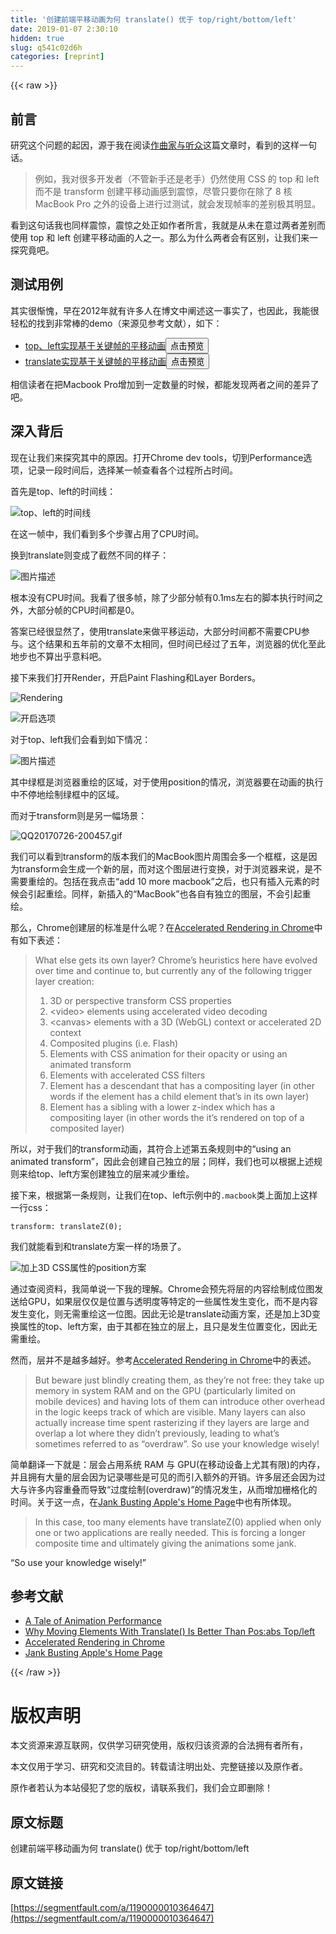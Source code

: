 ```yaml
---
title: '创建前端平移动画为何 translate() 优于 top/right/bottom/left' 
date: 2019-01-07 2:30:10
hidden: true
slug: q541c02d6h
categories: [reprint]
---
```


{{< raw >}}

                    
<h2 id="articleHeader0">前言</h2>
<p>研究这个问题的起因，源于我在阅读<a href="http://efe.baidu.com/blog/composers-and-audiences/" rel="nofollow noreferrer" target="_blank">作曲家与听众</a>这篇文章时，看到的这样一句话。</p>
<blockquote><p>例如，我对很多开发者（不管新手还是老手）仍然使用 CSS 的 top 和 left 而不是 transform 创建平移动画感到震惊，尽管只要你在除了 8 核 MacBook Pro 之外的设备上进行过测试，就会发现帧率的差别极其明显。</p></blockquote>
<p>看到这句话我也同样震惊，震惊之处正如作者所言，我就是从未在意过两者差别而使用 top 和 left 创建平移动画的人之一。那么为什么两者会有区别，让我们来一探究竟吧。</p>
<h2 id="articleHeader1">测试用例</h2>
<p>其实很惭愧，早在2012年就有许多人在博文中阐述这一事实了，也因此，我能很轻松的找到非常棒的demo（来源见参考文献），如下：</p>
<ul>
<li><a href="https://codepen.io/paulirish/full/nkwKs" rel="nofollow noreferrer" target="_blank">top、left实现基于关键帧的平移动画</a><button class="btn btn-xs btn-default ml10 preview" data-url="paulirish/full/nkwKs" data-typeid="3">点击预览</button></li>
<li><a href="https://codepen.io/paulirish/full/LsxyF" rel="nofollow noreferrer" target="_blank">translate实现基于关键帧的平移动画</a><button class="btn btn-xs btn-default ml10 preview" data-url="paulirish/full/LsxyF" data-typeid="3">点击预览</button></li>
</ul>
<p>相信读者在把Macbook Pro增加到一定数量的时候，都能发现两者之间的差异了吧。</p>
<h2 id="articleHeader2">深入背后</h2>
<p>现在让我们来探究其中的原因。打开Chrome dev tools，切到Performance选项，记录一段时间后，选择某一帧查看各个过程所占时间。</p>
<p>首先是top、left的时间线：</p>
<p><span class="img-wrap"><img data-src="/img/bVRElB?w=1076&amp;h=658" src="https://static.alili.tech/img/bVRElB?w=1076&amp;h=658" alt="top、left的时间线" title="top、left的时间线" style="cursor: pointer; display: inline;"></span></p>
<p>在这一帧中，我们看到多个步骤占用了CPU时间。</p>
<p>换到translate则变成了截然不同的样子：</p>
<p><span class="img-wrap"><img data-src="/img/bVRElU?w=1075&amp;h=603" src="https://static.alili.tech/img/bVRElU?w=1075&amp;h=603" alt="图片描述" title="图片描述" style="cursor: pointer; display: inline;"></span></p>
<p>根本没有CPU时间。我看了很多帧，除了少部分帧有0.1ms左右的脚本执行时间之外，大部分帧的CPU时间都是0。</p>
<p>答案已经很显然了，使用translate来做平移运动，大部分时间都不需要CPU参与。这个结果和五年前的文章不太相同，但时间已经过了五年，浏览器的优化至此地步也不算出乎意料吧。</p>
<p>接下来我们打开Render，开启Paint Flashing和Layer Borders。</p>
<p><span class="img-wrap"><img data-src="/img/bVREn1?w=411&amp;h=437" src="https://static.alili.tech/img/bVREn1?w=411&amp;h=437" alt="Rendering" title="Rendering" style="cursor: pointer; display: inline;"></span></p>
<p><span class="img-wrap"><img data-src="/img/bVREn7?w=470&amp;h=316" src="https://static.alili.tech/img/bVREn7?w=470&amp;h=316" alt="开启选项" title="开启选项" style="cursor: pointer; display: inline;"></span></p>
<p>对于top、left我们会看到如下情况：</p>
<p><span class="img-wrap"><img data-src="/img/bVREpm?w=420&amp;h=313" src="https://static.alili.tech/img/bVREpm?w=420&amp;h=313" alt="图片描述" title="图片描述" style="cursor: pointer; display: inline;"></span></p>
<p>其中绿框是浏览器重绘的区域，对于使用position的情况，浏览器要在动画的执行中不停地绘制绿框中的区域。</p>
<p>而对于transform则是另一幅场景：</p>
<p><span class="img-wrap"><img data-src="/img/bVRF91?w=383&amp;h=419" src="https://static.alili.tech/img/bVRF91?w=383&amp;h=419" alt="QQ20170726-200457.gif" title="QQ20170726-200457.gif" style="cursor: pointer; display: inline;"></span></p>
<p>我们可以看到transform的版本我们的MacBook图片周围会多一个框框，这是因为transform会生成一个新的层，而对这个图层进行变换，对于浏览器来说，是不需要重绘的。包括在我点击“add 10 more macbook”之后，也只有插入元素的时候会引起重绘。同样，新插入的“MacBook”也各自有独立的图层，不会引起重绘。</p>
<p>那么，Chrome创建层的标准是什么呢？在<a href="https://www.html5rocks.com/en/tutorials/speed/layers/" rel="nofollow noreferrer" target="_blank">Accelerated Rendering in Chrome</a>中有如下表述：</p>
<blockquote>
<p>What else gets its own layer? Chrome’s heuristics here have evolved over time and continue to, but currently any of the following trigger layer creation:</p>
<ol>
<li>3D or perspective transform CSS properties</li>
<li>&lt;video&gt; elements using accelerated video decoding</li>
<li>&lt;canvas&gt; elements with a 3D (WebGL) context or accelerated 2D context</li>
<li>Composited plugins (i.e. Flash)</li>
<li>Elements with CSS animation for their opacity or using an animated transform</li>
<li>Elements with accelerated CSS filters</li>
<li>Element has a descendant that has a compositing layer (in other words if the element has a child element that’s in its own layer)</li>
<li>Element has a sibling with a lower z-index which has a compositing layer (in other words the it’s rendered on top of a composited layer)</li>
</ol>
</blockquote>
<p>所以，对于我们的transform动画，其符合上述第五条规则中的“using an animated transform”，因此会创建自己独立的层；同样，我们也可以根据上述规则来给top、left方案创建独立的层来减少重绘。</p>
<p>接下来，根据第一条规则，让我们在top、left示例中的<code>.macbook</code>类上面加上这样一行css：</p>
<div class="widget-codetool" style="display:none;">
      <div class="widget-codetool--inner">
      <span class="selectCode code-tool" data-toggle="tooltip" data-placement="top" title="" data-original-title="全选"></span>
      <span type="button" class="copyCode code-tool" data-toggle="tooltip" data-placement="top" data-clipboard-text="transform: translateZ(0);" title="" data-original-title="复制"></span>
      <span type="button" class="saveToNote code-tool" data-toggle="tooltip" data-placement="top" title="" data-original-title="放进笔记"></span>
      </div>
      </div><pre class="css hljs"><code class="css" style="word-break: break-word; white-space: initial;"><span class="hljs-selector-tag">transform</span>: <span class="hljs-selector-tag">translateZ</span>(0);</code></pre>
<p>我们就能看到和translate方案一样的场景了。</p>
<p><span class="img-wrap"><img data-src="/img/bVRGyV?w=1478&amp;h=878" src="https://static.alili.tech/img/bVRGyV?w=1478&amp;h=878" alt="加上3D CSS属性的position方案" title="加上3D CSS属性的position方案" style="cursor: pointer; display: inline;"></span></p>
<p>通过查阅资料，我简单说一下我的理解。Chrome会预先将层的内容绘制成位图发送给GPU，如果层仅仅是位置与透明度等特定的一些属性发生变化，而不是内容发生变化，则无需重绘这一位图。因此无论是translate动画方案，还是加上3D变换属性的top、left方案，由于其都在独立的层上，且只是发生位置变化，因此无需重绘。</p>
<p>然而，层并不是越多越好。参考<a href="https://www.html5rocks.com/en/tutorials/speed/layers/" rel="nofollow noreferrer" target="_blank">Accelerated Rendering in Chrome</a>中的表述。</p>
<blockquote><p>But beware just blindly creating them, as they’re not free: they take up memory in system RAM and on the GPU (particularly limited on mobile devices) and having lots of them can introduce other overhead in the logic keeps track of which are visible. Many layers can also actually increase time spent rasterizing if they layers are large and overlap a lot where they didn’t previously, leading to what’s sometimes referred to as “overdraw”. So use your knowledge wisely!</p></blockquote>
<p>简单翻译一下就是：层会占用系统 RAM 与 GPU(在移动设备上尤其有限)的内存，并且拥有大量的层会因为记录哪些是可见的而引入额外的开销。许多层还会因为过大与许多内容重叠而导致“过度绘制(overdraw)”的情况发生，从而增加栅格化的时间。关于这一点，在<a href="http://wesleyhales.com/blog/2013/10/26/Jank-Busting-Apples-Home-Page/" rel="nofollow noreferrer" target="_blank">Jank Busting Apple's Home Page</a>中也有所体现。</p>
<blockquote><p>In this case, too many elements have translateZ(0) applied when only one or two applications are really needed. This is forcing a longer composite time and ultimately giving the animations some jank.</p></blockquote>
<p>“So use your knowledge wisely!”</p>
<h2 id="articleHeader3">参考文献</h2>
<ul>
<li><a href="https://css-tricks.com/tale-of-animation-performance/" rel="nofollow noreferrer" target="_blank">A Tale of Animation Performance</a></li>
<li><a href="https://www.paulirish.com/2012/why-moving-elements-with-translate-is-better-than-posabs-topleft/" rel="nofollow noreferrer" target="_blank">Why Moving Elements With Translate() Is Better Than Pos:abs Top/left</a></li>
<li><a href="https://www.html5rocks.com/en/tutorials/speed/layers/" rel="nofollow noreferrer" target="_blank">Accelerated Rendering in Chrome</a></li>
<li><a href="http://wesleyhales.com/blog/2013/10/26/Jank-Busting-Apples-Home-Page/" rel="nofollow noreferrer" target="_blank">Jank Busting Apple's Home Page</a></li>
</ul>

                
{{< /raw >}}

# 版权声明
本文资源来源互联网，仅供学习研究使用，版权归该资源的合法拥有者所有，

本文仅用于学习、研究和交流目的。转载请注明出处、完整链接以及原作者。

原作者若认为本站侵犯了您的版权，请联系我们，我们会立即删除！

## 原文标题
创建前端平移动画为何 translate() 优于 top/right/bottom/left

## 原文链接
[https://segmentfault.com/a/1190000010364647](https://segmentfault.com/a/1190000010364647)

